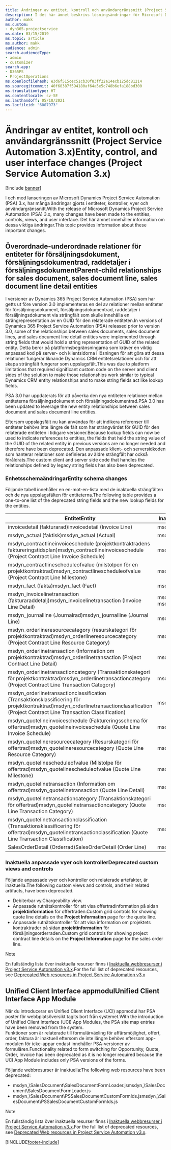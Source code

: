 ```yaml
---
title: Ändringar av entitet, kontroll och användargränssnitt (Project Service Automation 3.x)
description: I det här ämnet beskrivs lösningsändringar för Microsoft Dynamics Project Service Automation 3.x.
author: makk
ms.custom:
- dyn365-projectservice
ms.date: 03/15/2019
ms.topic: article
ms.author: makk
audience: admin
search.audienceType:
- admin
- customizer
search.app:
- D365PS
- ProjectOperations
ms.openlocfilehash: e3d6f515cec51cb30f83ff22a14ecb125dc81214
ms.sourcegitcommit: 40f68387f594180af64a5e5c748b6efa188bd300
ms.translationtype: HT
ms.contentlocale: sv-SE
ms.lasthandoff: 05/10/2021
ms.locfileid: "6007973"
---
```

# <a name="entity-control-and-user-interface-changes-project-service-automation-3x"></a><span data-ttu-id="91342-103">Ändringar av entitet, kontroll och användargränssnitt (Project Service Automation 3.x)</span><span class="sxs-lookup"><span data-stu-id="91342-103">Entity, control, and user interface changes (Project Service Automation 3.x)</span></span>

[!include [banner](../../includes/psa-now-project-operations.md)]


<span data-ttu-id="91342-104">I och med lanseringen av Microsoft Dynamics Project Service Automation (PSA) 3.x, har många ändringar gjorts i entiteter, kontroller, vyer och användargränssnitt.</span><span class="sxs-lookup"><span data-stu-id="91342-104">With the release of Microsoft Dynamics Project Service Automation (PSA) 3.x, many changes have been made to the entities, controls, views, and user interface.</span></span> <span data-ttu-id="91342-105">Det här ämnet innehåller information om dessa viktiga ändringar.</span><span class="sxs-lookup"><span data-stu-id="91342-105">This topic provides information about these important changes.</span></span>

## <a name="parent-child-relationships-for-sales-document-sales-document-line-sales-document-line-detail-entities"></a><span data-ttu-id="91342-106">Överordnade-underordnade relationer för entiteter för försäljningsdokument, försäljningsdokumentrad, raddetaljer i försäljningsdokument</span><span class="sxs-lookup"><span data-stu-id="91342-106">Parent-child relationships for sales document, sales document line, sales document line detail entities</span></span>
<span data-ttu-id="91342-107">I versioner av Dynamics 365 Project Service Automation (PSA) som har getts ut före version 3.0 implementeras en del av relationer mellan entiteter för försäljningsdokument, försäljningsdokumentrad, raddetaljer i försäljningsdokument via strängfält som skulle innehålla en strängrepresentation av en GUID för den relaterade entiteten.</span><span class="sxs-lookup"><span data-stu-id="91342-107">In versions of Dynamics 365 Project Service Automation (PSA) released prior to version 3.0, some of the relationships between sales documents, sales document lines, and sales document line detail entities were implemented through string fields that would hold a string representation of GUID of the related entity.</span></span> <span data-ttu-id="91342-108">Detta beror på plattformsbegränsningarna som kräver en viktig anpassad kod på server- och klientsidorna i lösningen för att göra att dessa relationer fungerar liknande Dynamics CRM entitetsrelationer och för att skapa strängfält fungerar som uppslagsfält.</span><span class="sxs-lookup"><span data-stu-id="91342-108">This was due to platform limitations that required significant custom code on the server and client sides of the solution to make those relationships work similar to typical Dynamics CRM entity relationships and to make string fields act like lookup fields.</span></span>

<span data-ttu-id="91342-109">PSA 3.0 har uppdaterats för att påverka den nya entiteten relationer mellan entiteterna försäljningsdokument och försäljningsdokumentrad.</span><span class="sxs-lookup"><span data-stu-id="91342-109">PSA 3.0 has been updated to leverage the new entity relationships between sales document and sales document line entities.</span></span>

<span data-ttu-id="91342-110">Eftersom uppslagsfält nu kan användas för att indikera referenser till entiteter behövs inte längre de fält som har strängvärdet för GUID för den relaterade entiteten i tidigare versioner.</span><span class="sxs-lookup"><span data-stu-id="91342-110">Because lookup fields can now be used to indicate references to entities, the fields that held the string value of the GUID of the related entity in previous versions are no longer needed and therefore have been deprecated.</span></span> <span data-ttu-id="91342-111">Den anpassade klient- och serversidkoden som hanterar relationer som definieras av äldre strängfält har också föråldrats.</span><span class="sxs-lookup"><span data-stu-id="91342-111">The custom client and server side code that handles the relationships defined by legacy string fields has also been deprecated.</span></span>

### <a name="entity-schema-changes"></a><span data-ttu-id="91342-112">Enhetsschemaändringar</span><span class="sxs-lookup"><span data-stu-id="91342-112">Entity schema changes</span></span>
<span data-ttu-id="91342-113">Följande tabell innehåller en en-mot-en-lista med de inaktuella strängfälten och de nya uppslagsfälten för entiteterna.</span><span class="sxs-lookup"><span data-stu-id="91342-113">The following table provides a one-to-one list of the deprecated string fields and the new lookup fields for the entities.</span></span> 

 <span data-ttu-id="91342-114">Entitet</span><span class="sxs-lookup"><span data-stu-id="91342-114">Entity</span></span> |   <span data-ttu-id="91342-115">Inaktuellt fält (sträng)</span><span class="sxs-lookup"><span data-stu-id="91342-115">Deprecated field (String)</span></span> | <span data-ttu-id="91342-116">Nytt fält (uppslag)</span><span class="sxs-lookup"><span data-stu-id="91342-116">New field (Lookup)</span></span>
--- | --- | ---
<span data-ttu-id="91342-117">invoicedetail (fakturarad)</span><span class="sxs-lookup"><span data-stu-id="91342-117">invoicedetail (Invoice Line)</span></span> |  <span data-ttu-id="91342-118">msdyn_contractline</span><span class="sxs-lookup"><span data-stu-id="91342-118">msdyn_contractline</span></span> |    <span data-ttu-id="91342-119">msdyn_contractlineid</span><span class="sxs-lookup"><span data-stu-id="91342-119">msdyn_contractlineid</span></span>
<span data-ttu-id="91342-120">msdyn_actual (faktisk)</span><span class="sxs-lookup"><span data-stu-id="91342-120">msdyn_actual (Actual)</span></span> | <span data-ttu-id="91342-121">msdyn_salescontractline</span><span class="sxs-lookup"><span data-stu-id="91342-121">msdyn_salescontractline</span></span> |   <span data-ttu-id="91342-122">msdyn_salescontractlineid</span><span class="sxs-lookup"><span data-stu-id="91342-122">msdyn_salescontractlineid</span></span>
<span data-ttu-id="91342-123">msdyn_contractlineinvoiceschedule (projektkontraktradens faktureringstidsplan)</span><span class="sxs-lookup"><span data-stu-id="91342-123">msdyn_contractlineinvoiceschedule (Project Contract Line Invoice Schedule)</span></span> |    <span data-ttu-id="91342-124">msdyn_contractline</span><span class="sxs-lookup"><span data-stu-id="91342-124">msdyn_contractline</span></span> |    <span data-ttu-id="91342-125">msdyn_contractlineid</span><span class="sxs-lookup"><span data-stu-id="91342-125">msdyn_contractlineid</span></span>
<span data-ttu-id="91342-126">msdyn_contractlinescheduleofvalue (milstolpen för en projektkontraktrad)</span><span class="sxs-lookup"><span data-stu-id="91342-126">msdyn_contractlinescheduleofvalue (Project Contract Line Milestone)</span></span> |   <span data-ttu-id="91342-127">msdyn_contractline</span><span class="sxs-lookup"><span data-stu-id="91342-127">msdyn_contractline</span></span> |    <span data-ttu-id="91342-128">msdyn_contractlineid</span><span class="sxs-lookup"><span data-stu-id="91342-128">msdyn_contractlineid</span></span>
<span data-ttu-id="91342-129">msdyn_fact (fakta)</span><span class="sxs-lookup"><span data-stu-id="91342-129">msdyn_fact (Fact)</span></span> | <span data-ttu-id="91342-130">msdyn_salescontractline</span><span class="sxs-lookup"><span data-stu-id="91342-130">msdyn_salescontractline</span></span> |   <span data-ttu-id="91342-131">msdyn_salescontractlineid</span><span class="sxs-lookup"><span data-stu-id="91342-131">msdyn_salescontractlineid</span></span>
<span data-ttu-id="91342-132">msdyn_invoicelinetransaction (fakturaraddetalj)</span><span class="sxs-lookup"><span data-stu-id="91342-132">msdyn_invoicelinetransaction (Invoice Line Detail)</span></span> | <span data-ttu-id="91342-133">msdyn_invoiceline</span><span class="sxs-lookup"><span data-stu-id="91342-133">msdyn_invoiceline</span></span> <br> <span data-ttu-id="91342-134">msdyn_salescontractline</span><span class="sxs-lookup"><span data-stu-id="91342-134">msdyn_salescontractline</span></span> | <span data-ttu-id="91342-135">msdyn_invoicelineid</span><span class="sxs-lookup"><span data-stu-id="91342-135">msdyn_invoicelineid</span></span> <br> <span data-ttu-id="91342-136">msdyn_salescontractlineid</span><span class="sxs-lookup"><span data-stu-id="91342-136">msdyn_salescontractlineid</span></span>
<span data-ttu-id="91342-137">msdyn_journalline (Journalrad)</span><span class="sxs-lookup"><span data-stu-id="91342-137">msdyn_journalline (Journal Line)</span></span> |  <span data-ttu-id="91342-138">msdyn_salescontractline</span><span class="sxs-lookup"><span data-stu-id="91342-138">msdyn_salescontractline</span></span> |   <span data-ttu-id="91342-139">msdyn_salescontractlineid</span><span class="sxs-lookup"><span data-stu-id="91342-139">msdyn_salescontractlineid</span></span>
<span data-ttu-id="91342-140">msdyn_orderlineresourcecategory (resurskategori för projektkontraktrad)</span><span class="sxs-lookup"><span data-stu-id="91342-140">msdyn_orderlineresourcecategory (Project Contract Line Resource Category)</span></span> | <span data-ttu-id="91342-141">msdyn_salescontractline</span><span class="sxs-lookup"><span data-stu-id="91342-141">msdyn_salescontractline</span></span> |   <span data-ttu-id="91342-142">msdyn_contractlineid</span><span class="sxs-lookup"><span data-stu-id="91342-142">msdyn_contractlineid</span></span>
<span data-ttu-id="91342-143">msdyn_orderlinetransaction (Information om projektkontraktrad)</span><span class="sxs-lookup"><span data-stu-id="91342-143">msdyn_orderlinetransaction (Project Contract Line Detail)</span></span> | <span data-ttu-id="91342-144">msdyn_salescontractline</span><span class="sxs-lookup"><span data-stu-id="91342-144">msdyn_salescontractline</span></span> |   <span data-ttu-id="91342-145">msdyn_salescontractlineid</span><span class="sxs-lookup"><span data-stu-id="91342-145">msdyn_salescontractlineid</span></span>
<span data-ttu-id="91342-146">msdyn_orderlinetransactioncategory (Transaktionskategori för projektkontraktrad)</span><span class="sxs-lookup"><span data-stu-id="91342-146">msdyn_orderlinetransactioncategory (Project Contract Line Transaction Category)</span></span> |   <span data-ttu-id="91342-147">msdyn_contractline</span><span class="sxs-lookup"><span data-stu-id="91342-147">msdyn_contractline</span></span> |    <span data-ttu-id="91342-148">msdyn_contractlineid</span><span class="sxs-lookup"><span data-stu-id="91342-148">msdyn_contractlineid</span></span>
<span data-ttu-id="91342-149">msdyn_orderlinetransactionclassification (Transaktionsklassificering för projektkontraktrad)</span><span class="sxs-lookup"><span data-stu-id="91342-149">msdyn_orderlinetransactionclassification (Project Contract Line Transaction Classification)</span></span> |   <span data-ttu-id="91342-150">msdyn_contractline</span><span class="sxs-lookup"><span data-stu-id="91342-150">msdyn_contractline</span></span> |    <span data-ttu-id="91342-151">msdyn_contractlineid</span><span class="sxs-lookup"><span data-stu-id="91342-151">msdyn_contractlineid</span></span>
<span data-ttu-id="91342-152">msdyn_quotelineinvoiceschedule (Faktureringsschema för offertrad)</span><span class="sxs-lookup"><span data-stu-id="91342-152">msdyn_quotelineinvoiceschedule (Quote Line Invoice Schedule)</span></span> |  <span data-ttu-id="91342-153">msdyn_quoteline</span><span class="sxs-lookup"><span data-stu-id="91342-153">msdyn_quoteline</span></span> |   <span data-ttu-id="91342-154">msdyn_quotelineid</span><span class="sxs-lookup"><span data-stu-id="91342-154">msdyn_quotelineid</span></span>
<span data-ttu-id="91342-155">msdyn_quotelineresourcecategory (Resurskategori för offertrad)</span><span class="sxs-lookup"><span data-stu-id="91342-155">msdyn_quotelineresourcecategory (Quote Line Resource Category)</span></span> |    <span data-ttu-id="91342-156">msdyn_quoteline</span><span class="sxs-lookup"><span data-stu-id="91342-156">msdyn_quoteline</span></span> |   <span data-ttu-id="91342-157">msdyn_quotelineid</span><span class="sxs-lookup"><span data-stu-id="91342-157">msdyn_quotelineid</span></span>
<span data-ttu-id="91342-158">msdyn_quotelinescheduleofvalue (Milstolpe för offertrad)</span><span class="sxs-lookup"><span data-stu-id="91342-158">msdyn_quotelinescheduleofvalue (Quote Line Milestone)</span></span> | <span data-ttu-id="91342-159">msdyn_quoteline</span><span class="sxs-lookup"><span data-stu-id="91342-159">msdyn_quoteline</span></span> |   <span data-ttu-id="91342-160">msdyn_quotelineid</span><span class="sxs-lookup"><span data-stu-id="91342-160">msdyn_quotelineid</span></span>
<span data-ttu-id="91342-161">msdyn_quotelinetransaction (Information om offertrad)</span><span class="sxs-lookup"><span data-stu-id="91342-161">msdyn_quotelinetransaction (Quote Line Detail)</span></span> |    <span data-ttu-id="91342-162">msdyn_quoteline</span><span class="sxs-lookup"><span data-stu-id="91342-162">msdyn_quoteline</span></span> |   <span data-ttu-id="91342-163">msdyn_quotelineid</span><span class="sxs-lookup"><span data-stu-id="91342-163">msdyn_quotelineid</span></span>
<span data-ttu-id="91342-164">msdyn_quotelinetransactioncategory (Transaktionskategori för offertrad)</span><span class="sxs-lookup"><span data-stu-id="91342-164">msdyn_quotelinetransactioncategory (Quote Line Transaction Category)</span></span> |  <span data-ttu-id="91342-165">msdyn_quoteline</span><span class="sxs-lookup"><span data-stu-id="91342-165">msdyn_quoteline</span></span> |   <span data-ttu-id="91342-166">msdyn_quotelineid</span><span class="sxs-lookup"><span data-stu-id="91342-166">msdyn_quotelineid</span></span>
<span data-ttu-id="91342-167">msdyn_quotelinetransactionclassification (Transaktionsklassificering för offertrad)</span><span class="sxs-lookup"><span data-stu-id="91342-167">msdyn_quotelinetransactionclassification (Quote Line Transaction Classification)</span></span> |  <span data-ttu-id="91342-168">msdyn_quoteline</span><span class="sxs-lookup"><span data-stu-id="91342-168">msdyn_quoteline</span></span> |   <span data-ttu-id="91342-169">msdyn_quotelineid</span><span class="sxs-lookup"><span data-stu-id="91342-169">msdyn_quotelineid</span></span>
<span data-ttu-id="91342-170">SalesOrderDetail (Orderrad)</span><span class="sxs-lookup"><span data-stu-id="91342-170">SalesOrderDetail (Order Line)</span></span> | <span data-ttu-id="91342-171">msdyn_quotelineid</span><span class="sxs-lookup"><span data-stu-id="91342-171">msdyn_quotelineid</span></span> | <span data-ttu-id="91342-172">msdyn_quoteline</span><span class="sxs-lookup"><span data-stu-id="91342-172">msdyn_quoteline</span></span> 

### <a name="deprecated-custom-views-and-controls"></a><span data-ttu-id="91342-173">Inaktuella anpassade vyer och kontroller</span><span class="sxs-lookup"><span data-stu-id="91342-173">Deprecated custom views and controls</span></span>
<span data-ttu-id="91342-174">Följande anpassade vyer och kontroller och relaterade artefakter, är inaktuella.</span><span class="sxs-lookup"><span data-stu-id="91342-174">The following custom views and controls, and their related artifacts, have been deprecated.</span></span>

- <span data-ttu-id="91342-175">Debiterbar vy.</span><span class="sxs-lookup"><span data-stu-id="91342-175">Chargeability view.</span></span>
- <span data-ttu-id="91342-176">Anpassade rutnätskontroller för att visa offertradinformation på sidan **projektinformation** för offertraden.</span><span class="sxs-lookup"><span data-stu-id="91342-176">Custom grid controls for showing quote line details on the **Project Information** page for the quote line.</span></span>
- <span data-ttu-id="91342-177">Anpassade rutnätskontroller för att visa information om projektets kontraktrader på sidan **projektinformation** för försäljningsorderraden.</span><span class="sxs-lookup"><span data-stu-id="91342-177">Custom grid controls for showing project contract line details on the **Project Information** page for the sales order line.</span></span>

> [!NOTE]
> <span data-ttu-id="91342-178">En fullständig lista över inaktuella resurser finns i [Inaktuella webbresurser i Project Service Automation v3.x](../developer-guides/web-resources-deprecated-v3.x.md).</span><span class="sxs-lookup"><span data-stu-id="91342-178">For the full list of deprecated resources, see [Deprecated Web resources in Project Service Automation v3.x](../developer-guides/web-resources-deprecated-v3.x.md)</span></span>

## <a name="unified-client-interface-app-module"></a><span data-ttu-id="91342-179">Unified Client Interface appmodul</span><span class="sxs-lookup"><span data-stu-id="91342-179">Unified Client Interface App Module</span></span>
<span data-ttu-id="91342-180">När du introducerar en Unified Client Interface (UCI) appmodul har PSA poster för webbplatsöversikt tagits bort från systemet.</span><span class="sxs-lookup"><span data-stu-id="91342-180">With the introduction of Unified Client Interface (UCI) App Modules, the PSA site map entries have been removed from the system.</span></span>  
<span data-ttu-id="91342-181">Funktioner som är relaterade till formulärväxling för affärsmöjlighet, offert, order, faktura är inaktuell eftersom de inte längre behövs eftersom app-modulen för icke-appar endast innehåller PSA-versioner av formulären.</span><span class="sxs-lookup"><span data-stu-id="91342-181">Functionality related to form switching for Opportunity, Quote, Order, Invoice has been deprecated as it is no longer required because the UCI App Module includes only PSA versions of the forms.</span></span>  

<span data-ttu-id="91342-182">Följande webbresurser är inaktuella:</span><span class="sxs-lookup"><span data-stu-id="91342-182">The following web resources have been deprecated:</span></span>

- <span data-ttu-id="91342-183">msdyn_\SalesDocument\SalesDocumentFormLoader.js</span><span class="sxs-lookup"><span data-stu-id="91342-183">msdyn_\SalesDocument\SalesDocumentFormLoader.js</span></span>
- <span data-ttu-id="91342-184">msdyn_\SalesDocument\PSSalesDocumentCustomFormIds.js</span><span class="sxs-lookup"><span data-stu-id="91342-184">msdyn_\SalesDocument\PSSalesDocumentCustomFormIds.js</span></span>

> [!NOTE]
> <span data-ttu-id="91342-185">En fullständig lista över inaktuella resurser finns i [Inaktuella webbresurser i Project Service Automation v3.x](../developer-guides/web-resources-deprecated-v3.x.md).</span><span class="sxs-lookup"><span data-stu-id="91342-185">For the full list of deprecated resources, see [Deprecated Web resources in Project Service Automation v3.x](../developer-guides/web-resources-deprecated-v3.x.md).</span></span>




[!INCLUDE[footer-include](../../includes/footer-banner.md)]